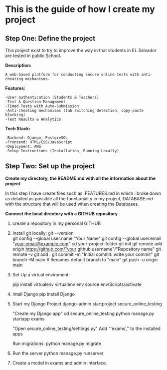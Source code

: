 # **This is the guide of how I create my project**

## **Step One: Define the project**

This project exist to try to improve the way in that students in EL Salvador are tested in public School.

**Description:** 
  
    A web-based platform for conducting secure online tests with anti-cheating mechanisms.

**Features:**
  
    -User authentication (Students & Teachers)
    -Test & Question Management
    -Timed Tests with Auto-Submission
    -Anti-cheating mechanisms (tab switching detection, copy-paste blocking)
    -Test Results & Analytics

**Tech Stack:**

    -Backend: Django, PostgreSQL
    -Frontend: HTML/CSS/JavaScript
    -Deployment: AWS
    -Setup Instructions (Installation, Running Locally)

## **Step Two: Set up the project**

**Create my directory, the README.md with all the information about the project**

In this step I have create files such as: FEATURES.md in which i broke down as detailed as possible all the functionality
in my project, DATABASE.md with the structure that will be used when creating the Databases.

**Connect the local directory with a GITHUB repository**

1. create a repository in my personal GITHUB
2. Install git locally: 
    git --version  
    git config --global user.name "Your Name"
    git config --global user.email "your-email@example.com"
    cd your-project-folder
    git init
    git remote add origin https://github.com/"your github username"/"Repository name"
    git remote -v
    git add .
    git commit -m "Initial commit: write your commit"
    git branch -M main  # Renames default branch to "main"
    git push -u origin main

3. Set Up a virtual enviroment:

    pip install virtualenv
    virtualenv env
    source env/Scripts/activate

4. Intall Django
    pip install Django

5. Start my Django Project
    django-admin startproject secure_online_testing

    "Create my Django app"
    cd secure_online_testing
    python manage.py startapp exams


    "Open secure_online_testing/settings.py"
    Add "'exams'," to the installed apps

    Run migrations:
    python manage.py migrate

6. Run the server
    python manage.py runserver

7. Create a model in exams and admin interface.


